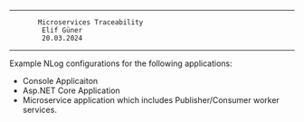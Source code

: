 ****************************************************************
		   Microservices Traceability
			Elif Güner
			20.03.2024
****************************************************************
Example NLog configurations for the following applications:
   - Console Applicaiton
   - Asp.NET Core Application
   - Microservice application which includes Publisher/Consumer worker services. 
